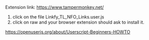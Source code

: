 Extension link: https://www.tampermonkey.net/

1. click on the file Linkfy_TL_NFO_Links.user.js
2. click on raw and your browser extension should ask to install it.

https://openuserjs.org/about/Userscript-Beginners-HOWTO
